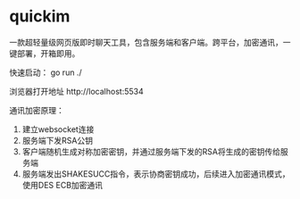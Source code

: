 # quickim
一款超轻量级网页版即时聊天工具，包含服务端和客户端。跨平台，加密通讯，一键部署，开箱即用。

快速启动： go run ./

浏览器打开地址 http://localhost:5534

通讯加密原理：
1. 建立websocket连接
2. 服务端下发RSA公钥
3. 客户端随机生成对称加密密钥，并通过服务端下发的RSA将生成的密钥传给服务端
4. 服务端发出SHAKESUCC指令，表示协商密钥成功，后续进入加密通讯模式，使用DES ECB加密通讯
